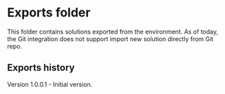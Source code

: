 # Exports folder

This folder contains solutions exported from the environment. As of today, the Git integration does not support import new solution directly from Git repo.

## Exports history

Version 1.0.0.1 - Initial version.
